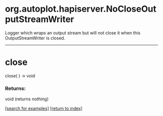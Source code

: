 # org.autoplot.hapiserver.NoCloseOutputStreamWriter

Logger which wraps an output stream but will not close it when this
 OutputStreamWriter is closed.

***
<a name="close"></a>
# close
close(  ) &rarr; void



### Returns:
void (returns nothing)


<a href="https://github.com/autoplot/dev/search?q=close&unscoped_q=close">[search for examples]</a>
<a href="https://github.com/autoplot/documentation/blob/master/javadoc/index-all.md">[return to index]</a>

